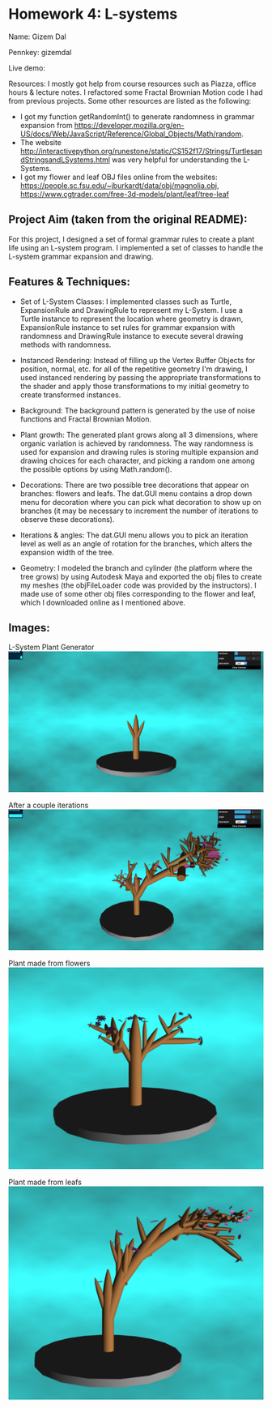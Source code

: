 # Homework 4: L-systems

Name: Gizem Dal

Pennkey: gizemdal

Live demo: 

Resources:
I mostly got help from course resources such as Piazza, office hours & lecture notes. I refactored some Fractal Brownian Motion code I had from previous projects. Some other resources are listed as the following:
- I got my function getRandomInt() to generate randomness in grammar expansion from https://developer.mozilla.org/en-US/docs/Web/JavaScript/Reference/Global_Objects/Math/random. 
- The website http://interactivepython.org/runestone/static/CS152f17/Strings/TurtlesandStringsandLSystems.html was very helpful for understanding the L-Systems.
- I got my flower and leaf OBJ files online from the websites: https://people.sc.fsu.edu/~jburkardt/data/obj/magnolia.obj, https://www.cgtrader.com/free-3d-models/plant/leaf/tree-leaf

## Project Aim (taken from the original README):

For this project, I designed a set of formal grammar rules to create a plant life using an L-system program. I implemented a set of classes to handle the L-system grammar expansion and drawing.

## Features & Techniques:

- Set of L-System Classes: I implemented classes such as Turtle, ExpansionRule and DrawingRule to represent my L-System. I use a Turtle instance to represent the location where geometry is drawn, ExpansionRule instance to set rules for grammar expansion with randomness and DrawingRule instance to execute several drawing methods with randomness.

- Instanced Rendering: Instead of filling up the Vertex Buffer Objects for position, normal, etc. for all of the repetitive geometry I'm drawing, I used instanced rendering by passing the appropriate transformations to the shader and apply those transformations to my initial geometry to create transformed instances.

- Background: The background pattern is generated by the use of noise functions and Fractal Brownian Motion.

- Plant growth: The generated plant grows along all 3 dimensions, where organic variation is achieved by randomness. The way randomness is used for expansion and drawing rules is storing multiple expansion and drawing choices for each character, and picking a random one among the possible options by using Math.random().

- Decorations: There are two possible tree decorations that appear on branches: flowers and leafs. The dat.GUI menu contains a drop down menu for decoration where you can pick what decoration to show up on branches (it may be necessary to increment the number of iterations to observe these decorations).

- Iterations & angles: The dat.GUI menu allows you to pick an iteration level as well as an angle of rotation for the branches, which alters the expansion width of the tree.

- Geometry: I modeled the branch and cylinder (the platform where the tree grows) by using Autodesk Maya and exported the obj files to create my meshes (the objFileLoader code was provided by the instructors). I made use of some other obj files corresponding to the flower and leaf, which I downloaded online as I mentioned above.


## Images:

L-System Plant Generator
![initial.png](imgs/initial.png)

After a couple iterations
![iterations.png](imgs/iterations.png)

Plant made from flowers
![flower.png](imgs/flower.png)

Plant made from leafs
![leaf.png](imgs/leaf.png)
